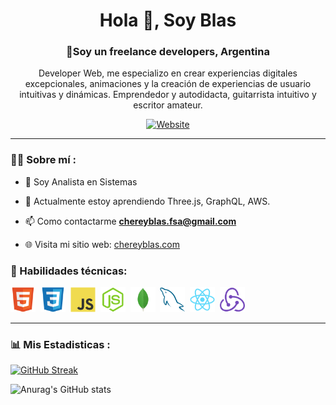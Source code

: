 <div id="header" align="center">
    <h1>Hola 👋, Soy Blas</h1>
    <h3>📌Soy un freelance developers, Argentina</h3>
    <p>Developer Web, me especializo en crear experiencias digitales excepcionales, animaciones y la creación de experiencias de usuario intuitivas y dinámicas. Emprendedor y autodidacta, guitarrista intuitivo y escritor amateur.</p>
</div>

<div id="badges" align="center">
    <a href="https://chereyblas.com/" target="_blank">
        <img alt="Website" 
        src="https://img.shields.io/website?logo=Cherey&style=for-the-badge&up_color=red&up_message=Cherey&url=https%3A%2F%2Fchereyblas.com%2F">        
    </a>
</div>

---

### 👨‍💻 Sobre mí :

- 📝 Soy Analista en Sistemas

- 🌱 Actualmente estoy aprendiendo Three.js, GraphQL, AWS.

- 📫 Como contactarme **chereyblas.fsa@gmail.com**

- 🌐 Visita mi sitio web: [chereyblas.com](https://chereyblas.com)

<div align="left">
    <h3> 🔨 Habilidades técnicas: </h3>
    <div>
        <img src="https://github.com/devicons/devicon/blob/master/icons/html5/html5-original.svg" title="HTML5" alt="HTML" width="40" height="40" />&nbsp;
        <img src="https://github.com/devicons/devicon/blob/master/icons/css3/css3-original.svg" title="CSS3" alt="CSS" width="40" height="40" />&nbsp;
        <img src="https://github.com/devicons/devicon/blob/master/icons/javascript/javascript-original.svg" title="Javascript" alt="Javascript" width="40" height="40" />&nbsp;
        <img src="https://github.com/devicons/devicon/blob/master/icons/nodejs/nodejs-original.svg" title="Nodejs" alt="Nodejs" width="40" height="40" />&nbsp;
        <img src="https://github.com/devicons/devicon/blob/master/icons/mongodb/mongodb-original.svg" title="Mongodb" alt="Mongodb" width="40" height="40" />&nbsp;
        <img src="https://github.com/devicons/devicon/blob/master/icons/mysql/mysql-original.svg" title="Mysql" alt="Mysql" width="40" height="40" />&nbsp;
        <img src="https://github.com/devicons/devicon/blob/master/icons/react/react-original.svg" title="React" alt="React" width="40" height="40" />&nbsp;
        <img src="https://github.com/devicons/devicon/blob/master/icons/redux/redux-original.svg" title="Redux" alt="Redux" width="40" height="40" />&nbsp;
    </div>
</div>

---

### 📊 Mis Estadisticas :

[![GitHub Streak](https://github-readme-streak-stats.herokuapp.com?user=cherey&theme=dark&hide_border=true&locale=es&date_format=j%20M%5B%20Y%5D)](https://git.io/streak-stats)

![Anurag's GitHub stats](https://github-readme-stats.vercel.app/api?username=Cherey&show_icons=true&theme=merko)

